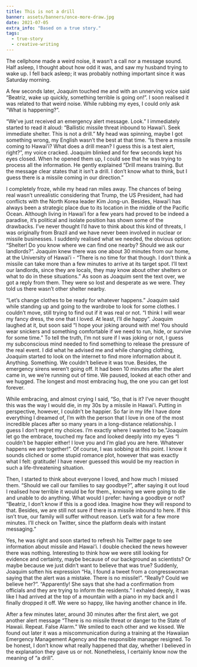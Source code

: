 ```yaml
---
title: This is not a drill
banner: assets/banners/once-more-draw.jpg
date: 2021-07-05
extra_info: "Based on a true story."
tags:
  - true-story
  - creative-writing
---
```


The cellphone made a weird noise, it wasn’t a call nor a message sound. Half asleep, I thought about how odd it was, and saw my husband trying to wake up. I fell back asleep; it was probably nothing important since it was Saturday morning.

A few seconds later, Joaquim touched me and with an unnerving voice said “Beatriz, wake up quickly, something terrible is going on!”. I soon realised it was related to that weird noise. While rubbing my eyes, I could only ask “What is happening?”.

“We’ve just received an emergency alert message. Look.” I immediately started to read it aloud: “Ballistic missile threat inbound to Hawai’i. Seek immediate shelter. This is not a drill.” My head was spinning, maybe I got something wrong, my English wasn’t the best at that time. “Is there a missile coming to Hawai’i? What does a drill mean? I guess this is a test alert, right?”, my voice cracked. Joaquim blinked and for few seconds kept his eyes closed. When he opened them up, I could see that he was trying to process all the information. He gently explained “Drill means training. But the message clear states that it isn’t a drill. I don’t know what to think, but I guess there is a missile coming in our direction.”

I completely froze, while my head ran miles away. The chances of being real wasn’t unrealistic considering that Trump, the US President, had had conflicts with the North Korea leader Kim Jong-un. Besides, Hawai’i has always been a strategic place due to its location in the middle of the Pacific Ocean. Although living in Hawai’i for a few years had proved to be indeed a paradise, it’s political and isolate position has shown some of the drawbacks. I’ve never thought I’d have to think about this kind of threats, I was originally from Brazil and we have never been involved in nuclear or missile businesses. I suddenly realised what we needed, the obvious option: “Shelter! Do you know where we can find one nearby? Should we ask our landlords?”. Joaquim knew there was one about 30 minutes from our home, at the University of Hawai’i - “There is no time for that though. I don’t think a missile can take more than a few minutes to arrive at its target spot. I’ll text our landlords, since they are locals, they may know about other shelters or what to do in these situations.” As soon as Joaquim sent the text over, we got a reply from them. They were so lost and desperate as we were. They told us there wasn’t other shelter nearby.

“Let’s change clothes to be ready for whatever happens.” Joaquim said while standing up and going to the wardrobe to look for some clothes. I couldn’t move, still trying to find out if it was real or not. “I think I will wear my fancy dress, the one that I loved. At least, I’ll die happy”. Joaquim laughed at it, but soon said “I hope your joking around with me! You should wear snickers and something comfortable if we need to run, hide, or survive for some time.” To tell the truth, I’m not sure if I was joking or not, I guess my subconscious mind needed to find something to release the pressure of the real event. I did what he advised me and while changing clothing, Joaquim started to look on the internet to find more information about it. Anything. Something. We couldn’t believe it was true. Besides, the emergency sirens weren’t going off. It had been 10 minutes after the alert came in, we we’re running out of time. We paused, looked at each other and we hugged. The longest and most embracing hug, the one you can get lost forever.

While embracing, and almost crying I said, “So, that is it? I’ve never thought this was the way I would die, in my 30s by a missile in Hawai’i. Putting in perspective, however, I couldn’t be happier. So far in my life I have done everything I dreamed of, I’m with the person that I love in one of the most incredible places after so many years in a long-distance relationship. I guess I don’t regret my choices. I’m exactly where I wanted to be.”Joaquim let go the embrace, touched my face and looked deeply into my eyes “I couldn’t be happier either! I love you and I’m glad you are here. Whatever happens we are together!”. Of course, I was sobbing at this point. I know it sounds cliched or some stupid romance plot, however that was exactly what I felt: gratitude! I have never guessed this would be my reaction in such a life-threatening situation.

Then, I started to think about everyone I loved, and how much I missed them. “Should we call our families to say goodbye?”, after saying it out loud I realised how terrible it would be for them., knowing we were going to die and unable to do anything. What would I prefer: having a goodbye or not? “Beatriz, I don’t know if this is a good idea. Imagine how they will respond to that. Besides, we are still not sure if there is a missile inbound to here. If this isn’t true, our family will suffer without reason. Let’s wait for a few more minutes. I’ll check on Twitter, since the platform deals with instant messaging.”

Yes, he was right and soon started to refresh his Twitter page to see information about missile and Hawai’i. I double checked the news however there was nothing. Interesting to think how we were still looking for evidence and certainty, maybe because of our background as scientists? Or maybe because we just didn’t want to believe that was true? Suddenly, Joaquim soften his expression “Ha, I found a tweet from a congresswoman saying that the alert was a mistake. There is no missile!”. “Really? Could we believe her?”. “Apparently! She says that she had a confirmation from officials and they are trying to inform the residents.” I exhaled deeply, it was like I had arrived at the top of a mountain with a piano in my back and I finally dropped it off. We were so happy, like having another chance in life.

After a few minutes later, around 30 minutes after the first alert, we got another alert message “There is no missile threat or danger to the State of Hawaii. Repeat. False Alarm.” We smiled to each other and we kissed. We found out later it was a miscommunication during a training at the Hawaiian Emergency Management Agency and the responsible manager resigned. To be honest, I don’t know what really happened that day, whether I believed in the explanation they gave us or not. Nonetheless, I certainly know now the meaning of “a drill”.
